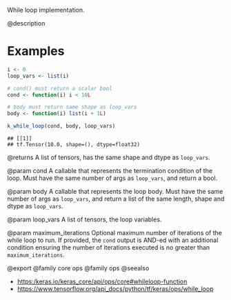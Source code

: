 While loop implementation.

@description

# Examples


```r
i <- 0
loop_vars <- list(i)

# cond() must return a scalar bool
cond <- function(i) i < 10L

# body must return same shape as loop_vars
body <- function(i) list(i + 1L)

k_while_loop(cond, body, loop_vars)
```

```
## [[1]]
## tf.Tensor(10.0, shape=(), dtype=float32)
```

@returns
A list of tensors, has the same shape and dtype as `loop_vars`.

@param cond
A callable that represents the termination condition of the loop.
Must have the same number of args as `loop_vars`, and return a bool.

@param body
A callable that represents the loop body. Must have the same
number of args as `loop_vars`, and return a list of the same
length, shape and dtype as `loop_vars`.

@param loop_vars
A list of tensors, the loop variables.

@param maximum_iterations
Optional maximum number of iterations of the while
loop to run. If provided, the `cond` output is AND-ed with an
additional condition ensuring the number of iterations executed is
no greater than `maximum_iterations`.

@export
@family core ops
@family ops
@seealso
+ <https:/keras.io/keras_core/api/ops/core#whileloop-function>
+ <https://www.tensorflow.org/api_docs/python/tf/keras/ops/while_loop>


